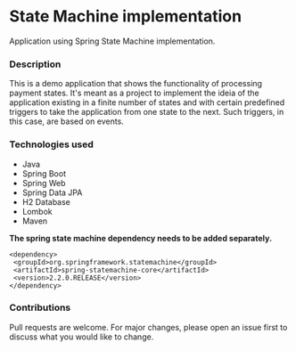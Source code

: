 # State Machine implementation

Application using Spring State Machine implementation.

### Description

This is a demo application that shows the functionality of processing payment states. It's meant as a project to implement the ideia of the application existing in a finite number of states and with certain predefined triggers to take the application from one state to the next. Such triggers, in this case, are based on events.

### Technologies used

- Java
- Spring Boot
- Spring Web
- Spring Data JPA
- H2 Database
- Lombok
- Maven

**The spring state machine dependency needs to be added separately.**

```
<dependency>
 <groupId>org.springframework.statemachine</groupId>
 <artifactId>spring-statemachine-core</artifactId>
 <version>2.2.0.RELEASE</version>
</dependency>
```

### Contributions

Pull requests are welcome. For major changes, please open an issue first to discuss what you would like to change.